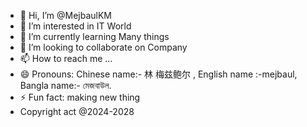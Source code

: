 - 👋 Hi, I’m @MejbaulKM
- 👀 I’m interested in IT World
- 🌱 I’m currently learning Many things
- 💞️ I’m looking to collaborate on Company
- 📫 How to reach me ...
- 😄 Pronouns: Chinese name:- 林 梅兹鲍尔 , English name :-mejbaul, Bangla name:- মেজবাউল.
- ⚡ Fun fact: making new thing
- Copyright act @2024-2028 

<!---
MejbaulKM/MejbaulKM is a ✨ special ✨ repository because its `README.md` (this file) appears on your GitHub profile.
You can click the Preview link to take a look at your changes.
--->
